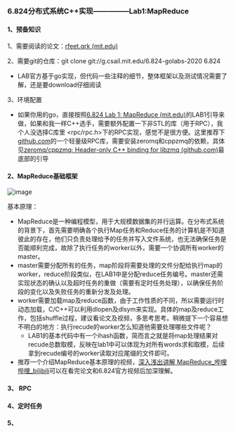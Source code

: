 ### 6.824分布式系统C++实现—————Lab1:MapReduce

#### 1、预备知识
1、需要阅读的论文：[rfeet.qrk (mit.edu)](http://nil.csail.mit.edu/6.824/2020/papers/mapreduce.pdf)

2、需要git的仓库：git clone git://g.csail.mit.edu/6.824-golabs-2020 6.824

- LAB官方基于go实现，但代码一些注释的细节，整体框架以及测试情况需要了解，还是要download仔细阅读

3、环境配置

- 如果你用的go，直接按照[6.824 Lab 1: MapReduce (mit.edu)](http://nil.csail.mit.edu/6.824/2020/labs/lab-mr.html)的LAB1引导来做，如果和我一样C++选手，需要额外配置一下非STL的库（用于RPC），我个人没选择C库里 <rpc/rpc.h>下的RPC实现，感觉不是很方便。这里推荐下[github.com](https://github.com/button-chen/buttonrpc)的一个轻量级RPC库，需要安装zeromq和cppzmq的依赖，具体见[zeromq/cppzmq: Header-only C++ binding for libzmq (github.com)](https://github.com/zeromq/cppzmq)最底部的引导


#### 2、MapReduce基础框架

![image](https://user-images.githubusercontent.com/106053649/171107357-7042f8c9-a8cd-4643-a956-d71904add50f.png)

基本原理：
- MapReduce是一种编程模型，用于大规模数据集的并行运算。在分布式系统的背景下，首先需要明确各个执行Map任务和Reduce任务的计算机是不知道彼此的存在，他们只负责处理给予的任务并写入文件系统，也无法确保任务是否能顺利完成，故除了执行任务的worker以外，需要一个协调所有worker的master。
- master需要分配所有的任务，map阶段将需要处理的文件分配给执行map的worker，reduce阶段类似，在LAB1中是分配reduce任务编号。master还需实现状态的确认以及超时任务的重做（需要有定时任务处理），以确保任务阶段的变化以及失败任务的重新分发及处理。
- worker需要加载map及reduce函数，由于工作性质的不同，所以需要运行时动态加载，C/C++可以利用dlopen及dlsym来实现。具体的map及reduce工作，包括shuffle过程，建议看论文及视频，多思考思考。稍微提下一个容易想不明白的地方：执行recude的worker怎么知道他需要处理哪些文件呢？
  - LAB1的基本代码中有一个ihash函数，简而言之就是将map处理结果对recude总数取模，反映在lab1中可以体现为对所有words求和取模，后续拿到recude编号的worker读取对应尾缀的文件即可。
- 推荐一个介绍MapReduce基本原理的视频，[深入浅出讲解 MapReduce_哔哩哔哩_bilibili](https://www.bilibili.com/video/BV1Vb411m7go?spm_id_from=333.851.header_right.fav_list.click)可以在看完论文和6.824官方视频后加深理解。


#### 3、 RPC

#### 4、定时任务

#### 5、